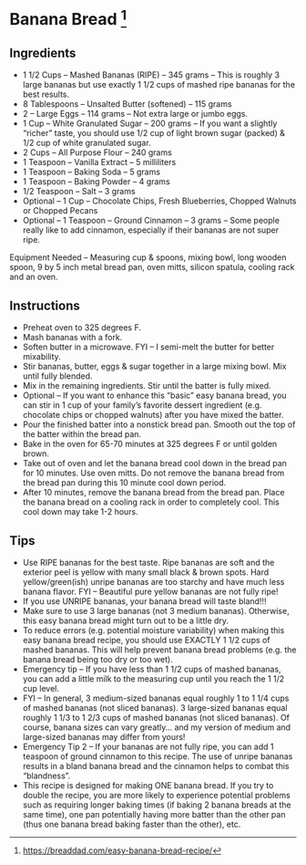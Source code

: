 # Banana Bread [^1]

## Ingredients

* 1 1/2 Cups – Mashed Bananas (RIPE) – 345 grams – This is roughly 3 large bananas but use exactly 1 1/2 cups of mashed ripe bananas for the best results.
* 8 Tablespoons – Unsalted Butter (softened) – 115 grams
* 2 – Large Eggs – 114 grams – Not extra large or jumbo eggs.
* 1 Cup – White Granulated Sugar – 200 grams – If you want a slightly “richer” taste, you should use 1/2 cup of light brown sugar (packed) & 1/2 cup of white granulated sugar.
* 2 Cups – All Purpose Flour – 240 grams
* 1 Teaspoon – Vanilla Extract – 5 milliliters
* 1 Teaspoon – Baking Soda – 5 grams
* 1 Teaspoon – Baking Powder – 4 grams
* 1/2 Teaspoon – Salt – 3 grams
* Optional – 1 Cup – Chocolate Chips, Fresh Blueberries, Chopped Walnuts or Chopped Pecans
* Optional – 1 Teaspoon – Ground Cinnamon – 3 grams – Some people really like to add cinnamon, especially if their bananas are not super ripe.

Equipment Needed – Measuring cup & spoons, mixing bowl, long wooden spoon, 9 by 5 inch metal bread pan, oven mitts, silicon spatula, cooling rack and an oven.

## Instructions

* Preheat oven to 325 degrees F.
* Mash bananas with a fork.
* Soften butter in a microwave. FYI – I semi-melt the butter for better mixability.
* Stir bananas, butter, eggs & sugar together in a large mixing bowl. Mix until fully blended.
* Mix in the remaining ingredients. Stir until the batter is fully mixed.
* Optional – If you want to enhance this “basic” easy banana bread, you can stir in 1 cup of your family’s favorite dessert ingredient (e.g. chocolate chips or chopped walnuts) after you have mixed the batter.
* Pour the finished batter into a nonstick bread pan. Smooth out the top of the batter within the bread pan.
* Bake in the oven for 65-70 minutes at 325 degrees F or until golden brown.
* Take out of oven and let the banana bread cool down in the bread pan for 10 minutes. Use oven mitts. Do not remove the banana bread from the bread pan during this 10 minute cool down period.
* After 10 minutes, remove the banana bread from the bread pan. Place the banana bread on a cooling rack in order to completely cool. This cool down may take 1-2 hours.

## Tips

* Use RIPE bananas for the best taste. Ripe bananas are soft and the exterior peel is yellow with many small black & brown spots. Hard yellow/green(ish) unripe bananas are too starchy and have much less banana flavor. FYI – Beautiful pure yellow bananas are not fully ripe!
* If you use UNRIPE bananas, your banana bread will taste bland!!!
* Make sure to use 3 large bananas (not 3 medium bananas). Otherwise, this easy banana bread might turn out to be a little dry.
* To reduce errors (e.g. potential moisture variability) when making this easy banana bread recipe, you should use EXACTLY 1 1/2 cups of mashed bananas. This will help prevent banana bread problems (e.g. the banana bread being too dry or too wet).
* Emergency tip – If you have less than 1 1/2 cups of mashed bananas, you can add a little milk to the measuring cup until you reach the 1 1/2 cup level.
* FYI – In general, 3 medium-sized bananas equal roughly 1 to 1 1/4 cups of mashed bananas (not sliced bananas). 3 large-sized bananas equal roughly 1 1/3 to 1 2/3 cups of mashed bananas (not sliced bananas). Of course, banana sizes can vary greatly… and my version of medium and large-sized bananas may differ from yours!
* Emergency Tip 2 – If your bananas are not fully ripe, you can add 1 teaspoon of ground cinnamon to this recipe. The use of unripe bananas results in a bland banana bread and the cinnamon helps to combat this “blandness”.
* This recipe is designed for making ONE banana bread. If you try to double the recipe, you are more likely to experience potential problems such as requiring longer baking times (if baking 2 banana breads at the same time), one pan potentially having more batter than the other pan (thus one banana bread baking faster than the other), etc.


[^1]: https://breaddad.com/easy-banana-bread-recipe/
